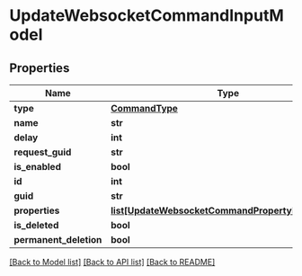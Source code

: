 # UpdateWebsocketCommandInputModel

## Properties
Name | Type | Description | Notes
------------ | ------------- | ------------- | -------------
**type** | [**CommandType**](CommandType.md) |  | [optional] 
**name** | **str** |  | [optional] 
**delay** | **int** |  | [optional] 
**request_guid** | **str** |  | [optional] 
**is_enabled** | **bool** |  | [optional] 
**id** | **int** |  | [optional] 
**guid** | **str** |  | [optional] 
**properties** | [**list[UpdateWebsocketCommandPropertyInputModel]**](UpdateWebsocketCommandPropertyInputModel.md) |  | [optional] 
**is_deleted** | **bool** |  | [optional] 
**permanent_deletion** | **bool** |  | [optional] 

[[Back to Model list]](../README.md#documentation-for-models) [[Back to API list]](../README.md#documentation-for-api-endpoints) [[Back to README]](../README.md)


